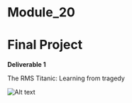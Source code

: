 # Module_20

# Final Project 

**Deliverable 1**

The RMS Titanic: Learning from tragedy 

![Alt text](https://www.pngwing.com/en/free-png-iynnl)
